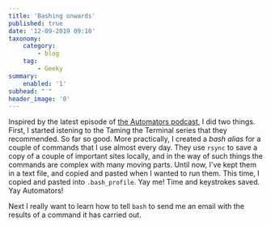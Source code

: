 ```yaml
---
title: 'Bashing onwards'
published: true
date: '12-09-2019 09:10'
taxonomy:
    category:
        - blog
    tag:
        - Geeky
summary:
    enabled: '1'
subhead: " "
header_image: '0'
---
```


Inspired by the latest episode of <a class="u-in-reply-to" href="https://rosemaryorchard.com/blog/automators-31-making-your-screenflow-flow-and-more-with-j-f-brissette/" >the Automators podcast</a >, I did two things. First, I started istening to the Taming the Terminal series that they recommended. So far so good. More practically, I created a *bash alias* for a couple of commands that I use almost every day. They use `rsync` to save a copy of a couple of important sites locally, and in the way of such things the commands are complex with many moving parts. Until now, I've kept them in a text file, and copied and pasted when I wanted to run them. This time, I copied and pasted into `.bash_profile`. Yay me! Time and keystrokes saved. Yay Automators!

Next I really want to learn how to tell `bash` to send me an email with the results of a command it has carried out.
